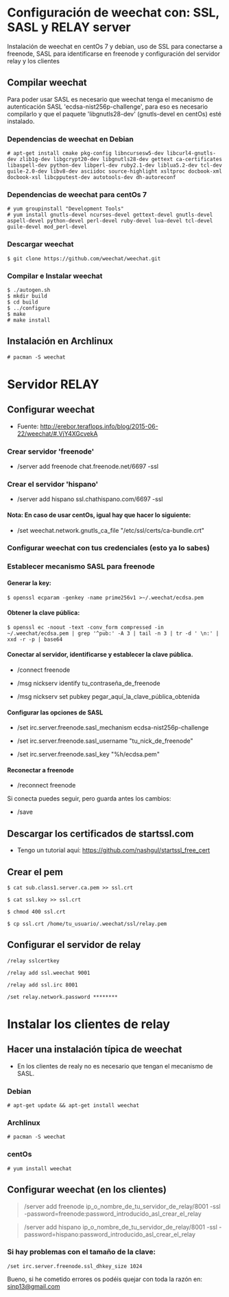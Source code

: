 # Configuración de weechat con: SSL, SASL y RELAY server

Instalación de weechat en centOs 7 y debian, uso de SSL para conectarse a freenode, SASL para identificarse en freenode y configuración del servidor relay y los clientes

## Compilar weechat

Para poder usar SASL es necesario que weechat tenga el mecanismo de autenticación SASL 'ecdsa-nist256p-challenge', para eso es necesario compilarlo y que el paquete 'libgnutls28-dev' (gnutls-devel en centOs) esté instalado.

### Dependencias de weechat en Debian

    # apt-get install cmake pkg-config libncursesw5-dev libcurl4-gnutls-dev zlib1g-dev libgcrypt20-dev libgnutls28-dev gettext ca-certificates libaspell-dev python-dev libperl-dev ruby2.1-dev liblua5.2-dev tcl-dev guile-2.0-dev libv8-dev asciidoc source-highlight xsltproc docbook-xml docbook-xsl libcpputest-dev autotools-dev dh-autoreconf

### Dependencias de weechat para centOs 7
    
    # yum groupinstall "Development Tools"
    # yum install gnutls-devel ncurses-devel gettext-devel gnutls-devel aspell-devel python-devel perl-devel ruby-devel lua-devel tcl-devel guile-devel mod_perl-devel

### Descargar weechat

    $ git clone https://github.com/weechat/weechat.git

### Compilar e Instalar weechat

    $ ./autogen.sh
    $ mkdir build
    $ cd build
    $ ../configure
    $ make
    # make install

## Instalación en Archlinux

    # pacman -S weechat

# Servidor RELAY

## Configurar weechat

- Fuente: http://erebor.teraflops.info/blog/2015-06-22/weechat/#.VjY4XGcvekA

### Crear servidor 'freenode'

- /server add freenode chat.freenode.net/6697 -ssl

### Crear el servidor 'hispano'

- /server add hispano ssl.chathispano.com/6697 -ssl

#### Nota: En caso de usar centOs, igual hay que hacer lo siguiente:

- /set weechat.network.gnutls_ca_file "/etc/ssl/certs/ca-bundle.crt"

### Configurar weechat con tus credenciales (esto ya lo sabes)

### Establecer mecanismo SASL para freenode

#### Generar la key:

    $ openssl ecparam -genkey -name prime256v1 >~/.weechat/ecdsa.pem

#### Obtener la clave pública:

    $ openssl ec -noout -text -conv_form compressed -in ~/.weechat/ecdsa.pem | grep '^pub:' -A 3 | tail -n 3 | tr -d ' \n:' | xxd -r -p | base64

#### Conectar al servidor, identificarse y establecer la clave pública.

- /connect freenode

- /msg nickserv identify tu_contraseña_de_freenode

- /msg nickserv set pubkey pegar_aquí_la_clave_pública_obtenida

#### Configurar las opciones de SASL

- /set irc.server.freenode.sasl_mechanism ecdsa-nist256p-challenge

- /set irc.server.freenode.sasl_username "tu_nick_de_freenode"

- /set irc.server.freenode.sasl_key "%h/ecdsa.pem"

#### Reconectar a freenode

- /reconnect freenode

Si conecta puedes seguir, pero guarda antes los cambios:

- /save

## Descargar los certificados de startssl.com 

- Tengo un tutorial aquí: https://github.com/nashgul/startssl_free_cert

## Crear el pem

    $ cat sub.class1.server.ca.pem >> ssl.crt

    $ cat ssl.key >> ssl.crt

    $ chmod 400 ssl.crt
    
    $ cp ssl.crt /home/tu_usuario/.weechat/ssl/relay.pem

## Configurar el servidor de relay
    
    /relay sslcertkey
    
    /relay add ssl.weechat 9001
    
    /relay add ssl.irc 8001
    
    /set relay.network.password ********

# Instalar los clientes de relay

## Hacer una instalación típica de weechat

- En los clientes de realy no es necesario que tengan el mecanismo de SASL.

### Debian

    # apt-get update && apt-get install weechat

### Archlinux

    # pacman -S weechat

### centOs

    # yum install weechat

## Configurar weechat (en los clientes)

> /server add freenode ip_o_nombre_de_tu_servidor_de_relay/8001 -ssl -password=freenode:password_introducido_asl_crear_el_relay

> /server add hispano ip_o_nombre_de_tu_servidor_de_relay/8001 -ssl -password=hispano:password_introducido_asl_crear_el_relay

### Si hay problemas con el tamaño de la clave:

~~~
/set irc.server.freenode.ssl_dhkey_size 1024
~~~

Bueno, si he cometido errores os podéis quejar con toda la razón en: sinp13@gmail.com 
